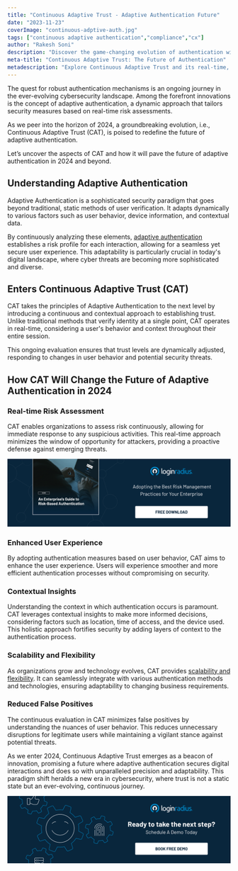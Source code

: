 ```yaml
---
title: "Continuous Adaptive Trust - Adaptive Authentication Future"
date: "2023-11-23"
coverImage: "continuous-adptive-auth.jpg"
tags: ["continuous adaptive authentication","compliance","cx"]
author: "Rakesh Soni"
description: "Discover the game-changing evolution of authentication with Continuous Adaptive Trust (CAT) in 2024 & beyond. CAT ensures a secure, seamless digital experience by continuously assessing trust in real time, making it a pivotal shift in cybersecurity."
meta-title: "Continuous Adaptive Trust: The Future of Authentication"
metadescription: "Explore Continuous Adaptive Trust and its real-time, contextual approach to authentication. See how CAT enhances security, user experience, and adaptability."
---
```

The quest for robust authentication mechanisms is an ongoing journey in the ever-evolving cybersecurity landscape. Among the forefront innovations is the concept of adaptive authentication, a dynamic approach that tailors security measures based on real-time risk assessments. 

As we peer into the horizon of 2024, a groundbreaking evolution, i.e., Continuous Adaptive Trust (CAT), is poised to redefine the future of adaptive authentication.

Let’s uncover the aspects of CAT and how it will pave the future of adaptive authentication in 2024 and beyond. 

## Understanding Adaptive Authentication

Adaptive Authentication is a sophisticated security paradigm that goes beyond traditional, static methods of user verification. It adapts dynamically to various factors such as user behavior, device information, and contextual data. 

By continuously analyzing these elements, [adaptive authentication](https://www.loginradius.com/blog/identity/adaptive-authentication/) establishes a risk profile for each interaction, allowing for a seamless yet secure user experience. This adaptability is particularly crucial in today's digital landscape, where cyber threats are becoming more sophisticated and diverse.

## Enters Continuous Adaptive Trust (CAT)

CAT takes the principles of Adaptive Authentication to the next level by introducing a continuous and contextual approach to establishing trust. Unlike traditional methods that verify identity at a single point, CAT operates in real-time, considering a user's behavior and context throughout their entire session. 

This ongoing evaluation ensures that trust levels are dynamically adjusted, responding to changes in user behavior and potential security threats.

## How CAT Will Change the Future of Adaptive Authentication in 2024

### Real-time Risk Assessment

CAT enables organizations to assess risk continuously, allowing for immediate response to any suspicious activities. This real-time approach minimizes the window of opportunity for attackers, providing a proactive defense against emerging threats.

[![GD-to-RBA](GD-to-RBA.png)](https://www.loginradius.com/resource/an-enterprises-guide-to-risk-based-authentication/)

### Enhanced User Experience

By adopting authentication measures based on user behavior, CAT aims to enhance the user experience. Users will experience smoother and more efficient authentication processes without compromising on security.

### Contextual Insights

Understanding the context in which authentication occurs is paramount. CAT leverages contextual insights to make more informed decisions, considering factors such as location, time of access, and the device used. This holistic approach fortifies security by adding layers of context to the authentication process.

### Scalability and Flexibility

As organizations grow and technology evolves, CAT provides [scalability and flexibility](https://www.loginradius.com/scalability/). It can seamlessly integrate with various authentication methods and technologies, ensuring adaptability to changing business requirements.

### Reduced False Positives

The continuous evaluation in CAT minimizes false positives by understanding the nuances of user behavior. This reduces unnecessary disruptions for legitimate users while maintaining a vigilant stance against potential threats.

As we enter 2024, Continuous Adaptive Trust emerges as a beacon of innovation, promising a future where adaptive authentication secures digital interactions and does so with unparalleled precision and adaptability. This paradigm shift heralds a new era in cybersecurity, where trust is not a static state but an ever-evolving, continuous journey.

[![book-a-demo-loginradius](../../assets/book-a-demo-loginradius.png)](https://www.loginradius.com/book-a-demo/)
